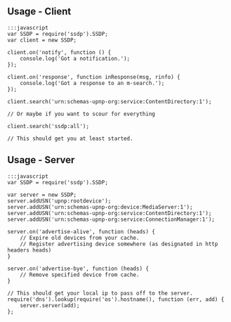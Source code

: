 ## Usage - Client

	:::javascript
	var SSDP = require('ssdp').SSDP;
	var client = new SSDP;
	
	client.on('notify', function () {
		console.log('Got a notification.');
	});
	
	client.on('response', function inResponse(msg, rinfo) {
		console.log('Got a response to an m-search.');
	});
	
	client.search('urn:schemas-upnp-org:service:ContentDirectory:1');
	
	// Or maybe if you want to scour for everything
	
	client.search('ssdp:all');
	
	// This should get you at least started.


## Usage - Server

	:::javascript
	var SSDP = require('ssdp').SSDP;
	
	var server = new SSDP;
	server.addUSN('upnp:rootdevice');
	server.addUSN('urn:schemas-upnp-org:device:MediaServer:1');
	server.addUSN('urn:schemas-upnp-org:service:ContentDirectory:1');
	server.addUSN('urn:schemas-upnp-org:service:ConnectionManager:1');
	
	server.on('advertise-alive', function (heads) {
		// Expire old devices from your cache.
		// Register advertising device somewhere (as designated in http headers heads)
	}
	
	server.on('advertise-bye', function (heads) {
		// Remove specified device from cache.
	}
	
	// This should get your local ip to pass off to the server.
	require('dns').lookup(require('os').hostname(), function (err, add) {
		server.server(add);
	};
